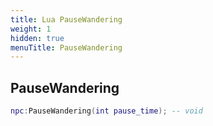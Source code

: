 ```yaml
---
title: Lua PauseWandering
weight: 1
hidden: true
menuTitle: PauseWandering
---
```

## PauseWandering
```lua
npc:PauseWandering(int pause_time); -- void
```